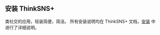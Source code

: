 
## 安装 ThinkSNS+
类社交的应用，轻装简便，简洁。
所有安装说明均在 ThinkSNS+ 文档，[安装](docs/get-started/installed.md) 中进行了详细说明。


